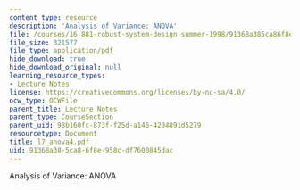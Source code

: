 ```yaml
---
content_type: resource
description: 'Analysis of Variance: ANOVA'
file: /courses/16-881-robust-system-design-summer-1998/91368a385ca86f8e958cdf7600845dac_l7_anova4.pdf
file_size: 321577
file_type: application/pdf
hide_download: true
hide_download_original: null
learning_resource_types:
- Lecture Notes
license: https://creativecommons.org/licenses/by-nc-sa/4.0/
ocw_type: OCWFile
parent_title: Lecture Notes
parent_type: CourseSection
parent_uid: 98b160fc-873f-f25d-a146-4204891d5279
resourcetype: Document
title: l7_anova4.pdf
uid: 91368a38-5ca8-6f8e-958c-df7600845dac
---
```

Analysis of Variance: ANOVA